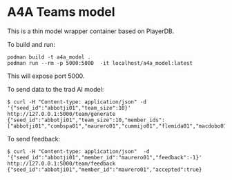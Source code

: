 # A4A Teams model

This is a thin model wrapper container based on PlayerDB. 

To build and run:
```shell
podman build -t a4a_model .
podman run --rm -p 5000:5000  -it localhost/a4a_model:latest
```

This will expose port 5000.

To send data to the trad AI model:
```shell
$ curl -H "Content-type: application/json" -d '{"seed_id":"abbotji01","team_size":10}' http://127.0.0.1:5000/team/generate
{"seed_id":"abbotji01","team_size":10,"member_ids":["abbotji01","combspa01","maurero01","cummijo01","flemida01","macdobo01","eddych01","morriha02","mcgrifr01","blossgr01"]}
```

To send feedback:
```shell
$ curl -H "Content-type: application/json"  -d '{"seed_id":"abbotji01","member_id":"maurero01","feedback":-1}' http://127.0.0.1:5000/team/feedback 
{"seed_id":"abbotji01","member_id":"maurero01","accepted":true}
```